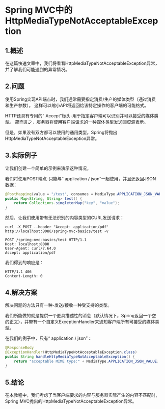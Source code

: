 # Spring MVC中的HttpMediaTypeNotAcceptableException

## 1.概述
在这篇快速文章中，我们将看看HttpMediaTypeNotAcceptableException异常，并了解我们可能遇到的异常情况。

## 2.问题
使用Spring实现API端点时，我们通常需要指定消费/生产的媒体类型（通过消费和生产参数）。 这样可以缩小API将返回给该特定操作的客户端的可能格式。

HTTP还具有专用的“ Accept”标头-用于指定客户端可以识别并可以接受的媒体类型。 简而言之，服务器将使用客户端请求的一种媒体类型发送回资源表示。

但是，如果没有双方都可以使用的通用类型，Spring将抛出HttpMediaTypeNotAcceptableException异常。

## 3.实际例子
让我们创建一个简单的示例来演示这种情况。

我们将使用POST端点-只能与“ application / json”一起使用，并且还返回JSON数据：

```java
@PostMapping(value = "/test", consumes = MediaType.APPLICATION_JSON_VALUE, produces = MediaType.APPLICATION_JSON_VALUE)
public Map<String, String> test() {
    return Collections.singletonMap("key", "value");
}
```

然后，让我们使用带有无法识别的内容类型的CURL发送请求：

```shell
curl -X POST --header "Accept: application/pdf" http://localhost:8080/spring-mvc-basics/test -v

POST /spring-mvc-basics/test HTTP/1.1
Host: localhost:8080
User-Agent: curl/7.64.0
Accept: application/pdf
```

我们得到的响应是：

```
HTTP/1.1 406 
Content-Length: 0
```

## 4.解决方案
解决问题的方法只有一种-发送/接收一种受支持的类型。

我们所能做的就是提供一个更具描述性的消息（默认情况下，Spring返回一个空的正文），并带有一个自定义ExceptionHandler来通知客户端所有可接受的媒体类型。

在我们的例子中，只有“ application / json”：

```java
@ResponseBody
@ExceptionHandler(HttpMediaTypeNotAcceptableException.class)
public String handleHttpMediaTypeNotAcceptableException() {
    return "acceptable MIME type:" + MediaType.APPLICATION_JSON_VALUE;
}
```


## 5.结论

在本教程中，我们考虑了当客户端要求的内容与服务器实际产生的内容不匹配时，Spring MVC抛出的HttpMediaTypeNotAcceptableException异常。